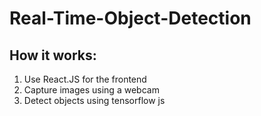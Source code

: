 # Real-Time-Object-Detection  

## How it works: 
1. Use React.JS for the frontend 
2. Capture images using a webcam 
3. Detect objects using tensorflow js
